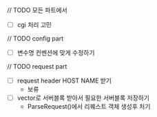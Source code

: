 // TODO 모든 파트에서
- [ ] cgi 처리 고민

// TODO config part
- [ ] 변수명 컨벤션에 맞게 수정하기

// TODO request part
- [ ] request header HOST NAME 받기
  - 보류
- [ ] vector로 서버블록 받아서 필요한 서버블록 저장하기
	- ParseRequest()에서 리퀘스트 객체 생성후 처기